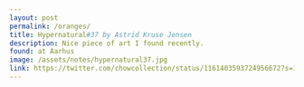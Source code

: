 ```yaml
---
layout: post
permalink: /oranges/
title: Hypernatural#37 by Astrid Kruse Jensen
description: Nice piece of art I found recently.
found: at Aarhus
image: /assets/notes/hypernatural37.jpg
link: https://twitter.com/chowcollection/status/1161403593724956672?s=12
---
```

